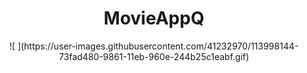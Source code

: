 
<h1 align="center">MovieAppQ</h1>
<p align="center">
  ![ ](https://user-images.githubusercontent.com/41232970/113998144-73fad480-9861-11eb-960e-244b25c1eabf.gif)
</p>
